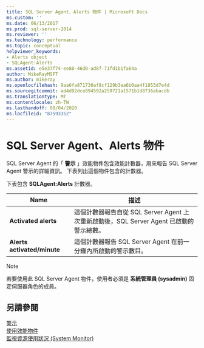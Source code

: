 ```yaml
---
title: SQL Server Agent、Alerts 物件 | Microsoft Docs
ms.custom: ''
ms.date: 06/13/2017
ms.prod: sql-server-2014
ms.reviewer: ''
ms.technology: performance
ms.topic: conceptual
helpviewer_keywords:
- Alerts object
- SQLAgent:Alerts
ms.assetid: e5e37f74-ee88-46d0-ad8f-71fd1b1fa64a
author: MikeRayMSFT
ms.author: mikeray
ms.openlocfilehash: 9aa6fa871730af8cf129b3ea6b0aa4f1853d7e4d
ms.sourcegitcommit: ad4d92dce894592a259721a1571b1d8736abacdb
ms.translationtype: MT
ms.contentlocale: zh-TW
ms.lasthandoff: 08/04/2020
ms.locfileid: "87593352"
---
```

# <a name="sql-server-agent-alerts-object"></a>SQL Server Agent、Alerts 物件
  SQL Server Agent 的「 **警示** 」效能物件包含效能計數器，用來報告 SQL Server Agent 警示的詳細資訊。 下表列出這個物件包含的計數器。  
  
 下表包含 **SQLAgent:Alerts** 計數器。  
  
|Name|描述|  
|----------|-----------------|  
|**Activated alerts**|這個計數器報告自從 SQL Server Agent 上次重新啟動後，SQL Server Agent 已啟動的警示總數。|  
|**Alerts activated/minute**|這個計數器報告 SQL Server Agent 在前一分鐘內所啟動的警示數目。|  
  
> [!NOTE]  
>  若要使用此 SQL Server Agent 物件，使用者必須是 **系統管理員 (sysadmin)** 固定伺服器角色的成員。  
  
## <a name="see-also"></a>另請參閱  
 [警示](../../ssms/agent/alerts.md)   
 [使用效能物件](../../ssms/agent/use-performance-objects.md)   
 [監視資源使用狀況 &#40;System Monitor&#41;](monitor-resource-usage-system-monitor.md)  
  
  
